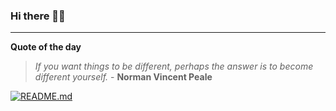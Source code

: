 ### Hi there 👋🏻


---

**Quote of the day**

> *If you want things to be different, perhaps the answer is to become different yourself.* - **Norman Vincent Peale** 

[![README.md](https://github.com/marcolovazzano/marcolovazzano/actions/workflows/readme.yml/badge.svg?branch=main)](https://github.com/marcolovazzano/marcolovazzano/actions/workflows/readme.yml)
